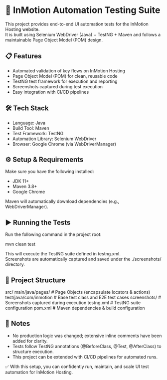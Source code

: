 # 🚀 InMotion Automation Testing Suite

This project provides end-to-end UI automation tests for the InMotion Hosting website.  
It is built using Selenium WebDriver (Java) + TestNG + Maven and follows a maintainable Page Object Model (POM) design.

## 📋 Features
- Automated validation of key flows on InMotion Hosting
- Page Object Model (POM) for clean, reusable code
- TestNG test framework for execution and reporting
- Screenshots captured during test execution
- Easy integration with CI/CD pipelines

## 🛠️ Tech Stack
- Language: Java
- Build Tool: Maven
- Test Framework: TestNG
- Automation Library: Selenium WebDriver
- Browser: Google Chrome (via WebDriverManager)

## ⚙️ Setup & Requirements
Make sure you have the following installed:
- JDK 11+
- Maven 3.8+
- Google Chrome

Maven will automatically download dependencies (e.g., WebDriverManager).

## ▶️ Running the Tests
Run the following command in the project root:

mvn clean test

This will execute the TestNG suite defined in testng.xml.  
Screenshots are automatically captured and saved under the ./screenshots/ directory.

## 📂 Project Structure
src/
  main/java/pages/        # Page Objects (encapsulate locators & actions)
  test/java/com/inmotion  # Base test class and E2E test cases
screenshots/              # Screenshots captured during execution
testng.xml                # TestNG suite configuration
pom.xml                   # Maven dependencies & build configuration

## 📝 Notes
- No production logic was changed; extensive inline comments have been added for clarity.
- Tests follow TestNG annotations (@BeforeClass, @Test, @AfterClass) to structure execution.
- This project can be extended with CI/CD pipelines for automated runs.

✅ With this setup, you can confidently run, maintain, and scale UI test automation for InMotion Hosting.
